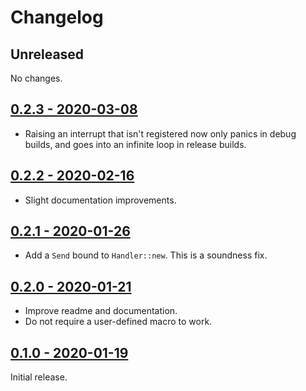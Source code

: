# Changelog

## Unreleased

No changes.

## [0.2.3 - 2020-03-08](https://github.com/jonas-schievink/irq/releases/tag/v0.2.3)

* Raising an interrupt that isn't registered now only panics in debug builds,
  and goes into an infinite loop in release builds.

## [0.2.2 - 2020-02-16](https://github.com/jonas-schievink/irq/releases/tag/v0.2.2)

* Slight documentation improvements.

## [0.2.1 - 2020-01-26](https://github.com/jonas-schievink/irq/releases/tag/v0.2.1)

* Add a `Send` bound to `Handler::new`. This is a soundness fix.

## [0.2.0 - 2020-01-21](https://github.com/jonas-schievink/irq/releases/tag/v0.2.0)

* Improve readme and documentation.
* Do not require a user-defined macro to work.

## [0.1.0 - 2020-01-19](https://github.com/jonas-schievink/irq/releases/tag/v0.1.0)

Initial release.
